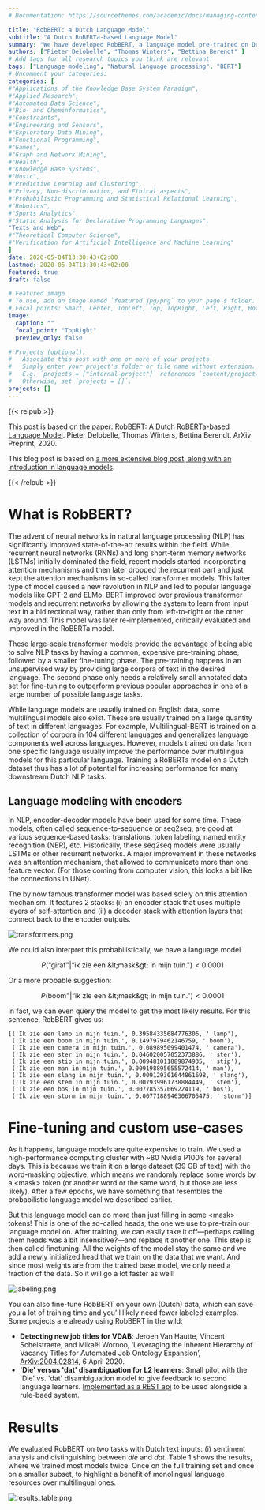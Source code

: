 ```yaml
---
# Documentation: https://sourcethemes.com/academic/docs/managing-content/

title: "RobBERT: a Dutch Language Model"
subtitle: "A Dutch RoBERTa-based Language Model"
summary: "We have developed RobBERT, a language model pre-trained on Dutch texts. This post will give a brief overview of DTAI's work in this field."
authors: ["Pieter Delobelle", "Thomas Winters", "Bettina Berendt" ]
# Add tags for all research topics you think are relevant:
tags: ["Language modeling", "Natural language processing", "BERT"]
# Uncomment your categories:
categories: [
#"Applications of the Knowledge Base System Paradigm",
#"Applied Research",
#"Automated Data Science",
#"Bio- and Cheminformatics",
#"Constraints",
#"Engineering and Sensors",
#"Exploratory Data Mining",
#"Functional Programming",
#"Games",
#"Graph and Network Mining",
#"Health",
#"Knowledge Base Systems",
#"Music",
#"Predictive Learning and Clustering",
#"Privacy, Non-discrimination, and Ethical aspects",
#"Probabilistic Programming and Statistical Relational Learning",
#"Robotics",
#"Sports Analytics",
#"Static Analysis for Declarative Programming Languages",
"Texts and Web",
#"Theoretical Computer Science",
#"Verification for Artificial Intelligence and Machine Learning"
]
date: 2020-05-04T13:30:43+02:00
lastmod: 2020-05-04T13:30:43+02:00
featured: true
draft: false

# Featured image
# To use, add an image named `featured.jpg/png` to your page's folder.
# Focal points: Smart, Center, TopLeft, Top, TopRight, Left, Right, BottomLeft, Bottom, BottomRight.
image:
  caption: ""
  focal_point: "TopRight"
  preview_only: false

# Projects (optional).
#   Associate this post with one or more of your projects.
#   Simply enter your project's folder or file name without extension.
#   E.g. `projects = ["internal-project"]` references `content/project/deep-learning/index.md`.
#   Otherwise, set `projects = []`.
projects: []
---
```


{{< relpub >}}

This post is based on the paper: [RobBERT: A Dutch RoBERTa-based Language Model](https://arxiv.org/pdf/2001.06286.pdf). Pieter Delobelle, Thomas Winters, Bettina Berendt.  ArXiv Preprint, 2020.

This blog post is based on [a more extensive blog post, along with an introduction in language models](https://people.cs.kuleuven.be/~pieter.delobelle/robbert/).

{{< /relpub >}}

# What is RobBERT?
The advent of neural networks in natural language processing (NLP) has significantly improved state-of-the-art results within the field. While recurrent neural networks (RNNs) and long short-term memory networks (LSTMs) initially dominated the field, recent models started incorporating attention mechanisms and then later dropped the recurrent part and just kept the attention mechanisms in so-called transformer models. This latter type of model caused a new revolution in NLP and led to popular language models like GPT-2 and ELMo. BERT improved over previous transformer models and recurrent networks by allowing the system to learn from input text in a bidirectional way, rather than only from left-to-right or the other way around. This model was later re-implemented, critically evaluated and improved in the RoBERTa model.

These large-scale transformer models provide the advantage of being able to solve NLP tasks by having a common, expensive pre-training phase, followed by a smaller fine-tuning phase. The pre-training happens in an unsupervised way by providing large corpora of text in the desired language. The second phase only needs a relatively small annotated data set for fine-tuning to outperform previous popular approaches in one of a large number of possible language tasks.

While language models are usually trained on English data, some multilingual models also exist. These are usually trained on a large quantity of text in different languages. For example, Multilingual-BERT is trained on a collection of corpora in 104 different languages and generalizes language components well across languages. However, models trained on data from one specific language usually improve the performance over multilingual models for this particular language. Training a RoBERTa model on a Dutch dataset thus has a lot of potential for increasing performance for many downstream Dutch NLP tasks.

## Language modeling with encoders
In NLP, encoder-decoder models have been used for some time. These models, often called sequence-to-sequence or seq2seq, are good at various sequence-based tasks: translations, token labeling, named entity recognition (NER), etc. Historically, these seq2seq models were usually LSTMs or other recurrent networks. A major improvement in these networks was an attention mechanism, that allowed to communicate more than one feature vector. (For those coming from computer vision, this looks a bit like the connections in UNet).

The by now famous transformer model was based solely on this attention mechanism. It features 2 stacks: (i) an encoder stack that uses multiple layers of self-attention and (ii) a decoder stack with attention layers that connect back to the encoder outputs.

![transformers.png](transformers.png)

We could also interpret this probabilistically, we have a language model


$$P(\text{“giraf"}|\text{“ik zie een &lt;mask&gt; in mijn tuin."})<0.0001$$


Or a more probable suggestion:

$$P(\text{boom"}|\text{“ik zie een &lt;mask&gt; in mijn tuin."})<0.0001$$

In fact, we can even query the model to get the most likely results. For this sentence, RobBERT gives us:

```
[('Ik zie een lamp in mijn tuin.', 0.39584335684776306, ' lamp'),
 ('Ik zie een boom in mijn tuin.', 0.1497979462146759, ' boom'),
 ('Ik zie een camera in mijn tuin.', 0.089895099401474, ' camera'),
 ('Ik zie een ster in mijn tuin.', 0.046020057052373886, ' ster'),
 ('Ik zie een stip in mijn tuin.', 0.009481011889874935, ' stip'),
 ('Ik zie een man in mijn tuin.', 0.009198895655572414, ' man'),
 ('Ik zie een slang in mijn tuin.', 0.009129301644861698, ' slang'),
 ('Ik zie een stem in mijn tuin.', 0.007939961738884449, ' stem'),
 ('Ik zie een bos in mijn tuin.', 0.007785357069224119, ' bos'),
 ('Ik zie een storm in mijn tuin.', 0.0077188946306705475, ' storm')]
 ```

# Fine-tuning and custom use-cases
As it happens, language models are quite expensive to train. We used a high-performance computing cluster with ~80 Nvidia P100’s for several days. This is because we train it on a large dataset (39 GB of text) with the word-masking objective, which means we randomly replace some words by a &lt;mask&gt; token (or another word or the same word, but those are less likely). After a few epochs, we have something that resembles the probabilistic language model we described earlier.

But this language model can do more than just filling in some &lt;mask&gt; tokens! This is one of the so-called heads, the one we use to pre-train our language model on. After training, we can easily take it off—perhaps calling them heads was a bit insensitive?—and replace it another one. This step is then called finetuning. All the weights of the model stay the same and we add a newly initialized head that we train on the data that we want. And since most weights are from the trained base model, we only need a fraction of the data. So it will go a lot faster as well!

![labeling.png](labeling.png)

You can also fine-tune RobBERT on your own (Dutch) data, which can save you a lot of training time and you'll likely need fewer labeled examples. Some projects are already using RobBERT in the wild:

- **Detecting new job titles for VDAB**: Jeroen Van Hautte, Vincent Schelstraete, and Mikaël Wornoo, ‘Leveraging the Inherent Hierarchy of Vacancy Titles for Automated Job Ontology Expansion’, [ArXiv:2004.02814](http://arxiv.org/abs/2004.02814), 6 April 2020.
- **'Die' versus 'dat' disambiguation for L2 learners**: Small pilot with the 'Die' vs. 'dat' disambiguation model to give feedback to second language learners. [Implemented as a REST api](https://github.com/iPieter/RobBERT/tree/master/examples/die_vs_data_rest_api) to be used alongside a rule-baed system.



# Results
We evaluated RobBERT on two tasks with Dutch text inputs: (i) sentiment analysis and distinguishing between _die_ and _dat_. Table 1 shows the results, where we trained most models twice. Once on the full training set and once on a smaller subset, to highlight a benefit of monolingual language resources over multilingual ones.

![results_table.png](results_table.png)

# 

